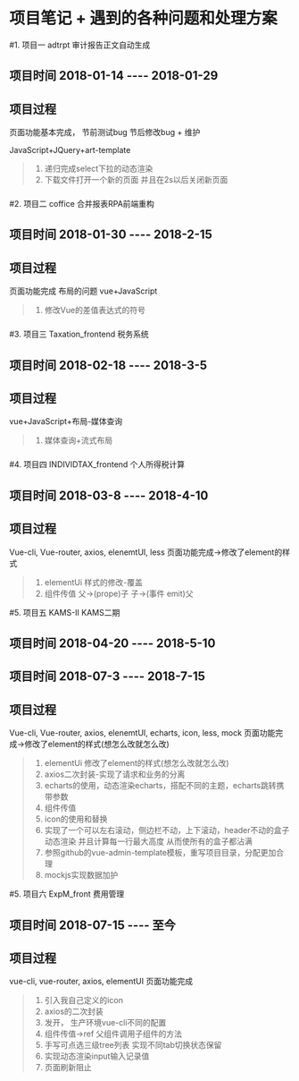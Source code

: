 项目笔记 + 遇到的各种问题和处理方案
=================================


#1.  项目一  adtrpt  审计报告正文自动生成

## 项目时间 2018-01-14  ----   2018-01-29

## 项目过程
页面功能基本完成， 节前测试bug  节后修改bug + 维护

JavaScript+JQuery+art-template
> 1. 递归完成select下拉的动态渲染
> 2. 下载文件打开一个新的页面 并且在2s以后关闭新页面
###


#2.  项目二   coffice  合并报表RPA前端重构

## 项目时间 2018-01-30  ----   2018-2-15

## 项目过程
页面功能完成 布局的问题 
vue+JavaScript
> 1. 修改Vue的差值表达式的符号
###


#3.  项目三   Taxation_frontend  税务系统

## 项目时间 2018-02-18  ----   2018-3-5

## 项目过程
vue+JavaScript+布局-媒体查询
> 1. 媒体查询+流式布局
###


#4.  项目四   INDIVIDTAX_frontend  个人所得税计算

## 项目时间 2018-03-8  ----   2018-4-10

## 项目过程
Vue-cli, Vue-router, axios, elenemtUI, less
页面功能完成->修改了element的样式
> 1. elementUi 样式的修改-覆盖
> 2. 组件传值  父->(prope)子   子->(事件 emit)父

#5.  项目五   KAMS-II  KAMS二期

## 项目时间 2018-04-20  ----   2018-5-10
## 项目时间 2018-07-3  ----   2018-7-15

## 项目过程
Vue-cli, Vue-router, axios, elenemtUI, echarts, icon, less, mock
页面功能完成->修改了element的样式(想怎么改就怎么改)
> 1. elementUi 修改了element的样式(想怎么改就怎么改)
> 2. axios二次封装-实现了请求和业务的分离
> 3. echarts的使用，动态渲染echarts，搭配不同的主题，echarts跳转携带参数
> 4. 组件传值
> 5. icon的使用和替换
> 6. 实现了一个可以左右滚动，侧边栏不动，上下滚动，header不动的盒子 动态渲染 并且计算每一行最大高度 从而使所有的盒子都沾满
> 7. 参照github的vue-admin-template模板，重写项目目录，分配更加合理
> 8. mockjs实现数据加护

#5.  项目六   ExpM_front  费用管理

## 项目时间 2018-07-15  ----   至今

## 项目过程
vue-cli, vue-router, axios, elementUI
页面功能完成
> 1. 引入我自己定义的icon
> 2. axios的二次封装
> 3. 发开， 生产环境vue-cli不同的配置
> 4. 组件传值->ref 父组件调用子组件的方法
> 5. 手写可点选三级tree列表 实现不同tab切换状态保留
> 6. 实现动态渲染input输入记录值
> 7. 页面刷新阻止